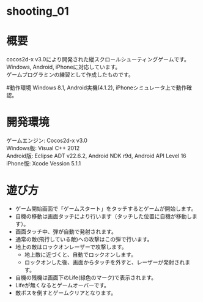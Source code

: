 shooting_01
===========

# 概要
cocos2d-x v3.0により開発された縦スクロールシューティングゲームです。  
Windows, Android, iPhoneに対応しています。  
ゲームプログラミンの練習として作成したものです。

#動作環境
Windows 8.1, Android実機(4.1.2), iPhoneシミュレータ上で動作確認。

# 開発環境
ゲームエンジン: Cocos2d-x v3.0  
Windows版: Visual C++ 2012  
Android版: Eclipse ADT v22.6.2, Android NDK r9d, Android API Level 16  
iPhone版: Xcode Vession 5.1.1  

# 遊び方
* ゲーム開始画面で「ゲームスタート」をタッチするとゲームが開始します。
* 自機の移動は画面タッチにより行います（タッチした位置に自機が移動します）。
* 画面タッチ中、弾が自動で発射されます。
* 通常の敵(飛行している敵)への攻撃はこの弾で行います。
* 地上の敵はロックオンレーザーで攻撃します。
    * 地上敵に近づくと、自動でロックオンします。
    * ロックオンした後、画面からタッチを外すと、レーザーが発射されます。
* 自機の残機は画面下のLife(緑色のマーク)で表示されます。
* Lifeが無くなるとゲームオーバーです。
* 敵ボスを倒すとゲームクリアとなります。
